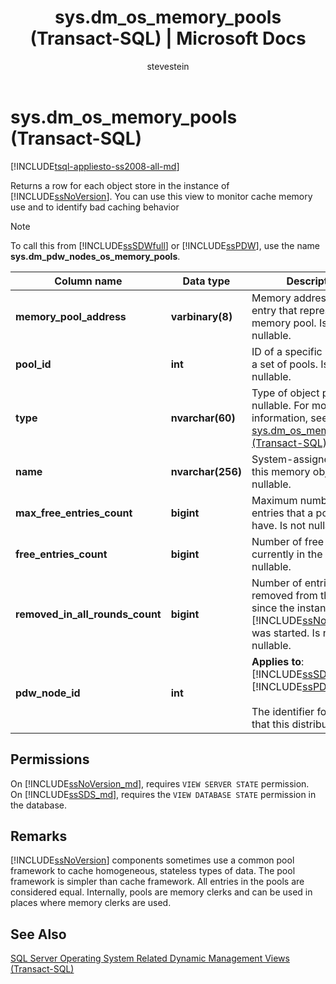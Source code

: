 ﻿---
title: "sys.dm_os_memory_pools (Transact-SQL) | Microsoft Docs"
ms.custom: ""
ms.date: "03/13/2017"
ms.prod: sql
ms.prod_service: "database-engine, sql-database, sql-data-warehouse, pdw"
ms.reviewer: ""
ms.suite: "sql"
ms.technology: system-objects
ms.tgt_pltfrm: ""
ms.topic: "language-reference"
f1_keywords: 
  - "sys.dm_os_memory_pools_TSQL"
  - "dm_os_memory_pools"
  - "dm_os_memory_pools_TSQL"
  - "sys.dm_os_memory_pools"
dev_langs: 
  - "TSQL"
helpviewer_keywords: 
  - "sys.dm_os_memory_pools dynamic management view"
ms.assetid: 1ef053f3-c6f3-456e-82b6-26e4bd630d46
caps.latest.revision: 25
author: stevestein
ms.author: sstein
manager: craigg
monikerRange: ">= aps-pdw-2016 || = azuresqldb-current || = azure-sqldw-latest || >= sql-server-2016 || = sqlallproducts-allversions"
---
# sys.dm_os_memory_pools (Transact-SQL)
[!INCLUDE[tsql-appliesto-ss2008-all-md](../../includes/tsql-appliesto-ss2008-all-md.md)]

  Returns a row for each object store in the instance of [!INCLUDE[ssNoVersion](../../includes/ssnoversion-md.md)]. You can use this view to monitor cache memory use and to identify bad caching behavior  
  
> [!NOTE]  
>  To call this from [!INCLUDE[ssSDWfull](../../includes/sssdwfull-md.md)] or [!INCLUDE[ssPDW](../../includes/sspdw-md.md)], use the name **sys.dm_pdw_nodes_os_memory_pools**.  
  
|Column name|Data type|Description|  
|-----------------|---------------|-----------------|  
|**memory_pool_address**|**varbinary(8)**|Memory address of the entry that represents the memory pool. Is not nullable.|  
|**pool_id**|**int**|ID of a specific pool within a set of pools. Is not nullable.|  
|**type**|**nvarchar(60)**|Type of object pool. Is not nullable. For more information, see [sys.dm_os_memory_clerks &#40;Transact-SQL&#41;](../../relational-databases/system-dynamic-management-views/sys-dm-os-memory-clerks-transact-sql.md).|  
|**name**|**nvarchar(256)**|System-assigned name of this memory object. Is not nullable.|  
|**max_free_entries_count**|**bigint**|Maximum number of free entries that a pool can have. Is not nullable.|  
|**free_entries_count**|**bigint**|Number of free entries currently in the pool. Is not nullable.|  
|**removed_in_all_rounds_count**|**bigint**|Number of entries removed from the pool since the instance of [!INCLUDE[ssNoVersion](../../includes/ssnoversion-md.md)] was started. Is not nullable.|  
|**pdw_node_id**|**int**|**Applies to**: [!INCLUDE[ssSDWfull](../../includes/sssdwfull-md.md)], [!INCLUDE[ssPDW](../../includes/sspdw-md.md)]<br /><br /> The identifier for the node that this distribution is on.|  
  
## Permissions

On [!INCLUDE[ssNoVersion_md](../../includes/ssnoversion-md.md)], requires `VIEW SERVER STATE` permission.   
On [!INCLUDE[ssSDS_md](../../includes/sssds-md.md)], requires the `VIEW DATABASE STATE` permission in the database.   

## Remarks  
 [!INCLUDE[ssNoVersion](../../includes/ssnoversion-md.md)] components sometimes use a common pool framework to cache homogeneous, stateless types of data. The pool framework is simpler than cache framework. All entries in the pools are considered equal. Internally, pools are memory clerks and can be used in places where memory clerks are used.  
  
## See Also  
 
  [SQL Server Operating System Related Dynamic Management Views &#40;Transact-SQL&#41;](../../relational-databases/system-dynamic-management-views/sql-server-operating-system-related-dynamic-management-views-transact-sql.md)  
  
  


